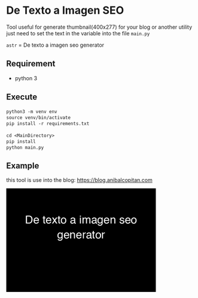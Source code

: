 # De Texto a Imagen SEO

Tool useful for generate thumbnail(400x277) for your blog or another utility
just need to set the text in the variable into the file `main.py`

`astr` = De texto a imagen seo generator

## Requirement
 * python 3 

## Execute

	python3 -m venv env
	source venv/bin/activate
	pip install -r requirements.txt

	cd <MainDirectory>
	pip install
	python main.py

## Example
this tool is use into the blog: https://blog.anibalcopitan.com

![thumbnail](de-texto-a-imagen-seo-generator-400x277.png)